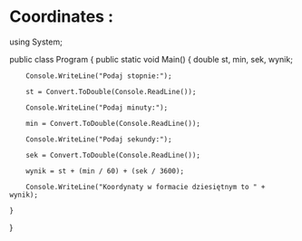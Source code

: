 # Coordinates :
﻿using System;

public class Program
{
    public static void Main()
    {
        double st, min, sek, wynik;

        Console.WriteLine("Podaj stopnie:");

        st = Convert.ToDouble(Console.ReadLine());

        Console.WriteLine("Podaj minuty:");

        min = Convert.ToDouble(Console.ReadLine());

        Console.WriteLine("Podaj sekundy:");

        sek = Convert.ToDouble(Console.ReadLine());

        wynik = st + (min / 60) + (sek / 3600);

        Console.WriteLine("Koordynaty w formacie dziesiętnym to " + wynik);

    }
}
